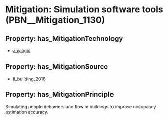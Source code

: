 # Mitigation: __Simulation software tools__ (PBN__Mitigation_1130)

## Property: has_MitigationTechnology

* [anylogic](../Technology/PBN__Technology_3680)

## Property: has_MitigationSource

* [li_building_2016](../Article/PBN__Article_29)

## Property: has_MitigationPrinciple

Simulating people behaviors and flow in buildings to improve occupancy estimation accuracy.

